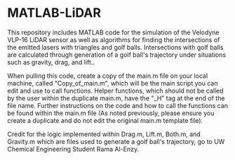 # MATLAB-LiDAR

This repository includes MATLAB code for the simulation of the Velodyne VLP-16 LiDAR sensor as well as algorithms for finding the intersections of the emitted lasers with triangles and golf balls. Intersections with golf balls are calculated through generation of a golf ball's trajectory under situations such as gravity, drag, and lift..

When pulling this code, create a copy of the main.m file on your local machine, called "Copy_of_main.m", which will be the main script you can edit and use to call functions. Helper functions, which should not be called by the user within the duplicate main.m, have the "\_H" tag at the end of the file name. Further instructions on the code and how to call the functions can be found within the main.m file (As noted previously, please ensure you create a duplicate and do not edit the original main.m template file).

Credit for the logic implemented within Drag.m, Lift.m, Both.m, and Gravity.m which are files used to generate a golf ball's trajectory, go to UW Chemical Engineering Student Rama Al-Enzy.
